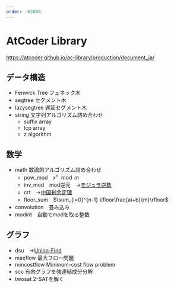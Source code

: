 ```yaml
---
order: -03000
---
```

# AtCoder Library

https://atcoder.github.io/ac-library/production/document_ja/

## データ構造

- Fenwick Tree フェネック木
- segtree セグメント木
- lazysegtree 遅延セグメント木
- string 文字列アルゴリズム詰め合わせ
  - suffix array 
  - lcp array
  - z algorithm

## 数学

- math 数論的アルゴリズム詰め合わせ
  - pow_mod　$x^n \mod m$
  - inv_mod　mod逆元　→[モジュラ逆数](/snippets/integer/modrecip)
  - crt　→[中国剰余定理](/ad/math/crt)
  - floor_sum　$\sum_{i=0}^{n-1} \lfloor\frac{ai+b}{m}\rfloor$
- convolution　畳み込み
- modint　自動でmodを取る整数

## グラフ

- dsu　→[Union-Find](/ad/misc/unionfind)
- maxflow 最大フロー問題
- mincostflow Minimum-cost flow problem
- scc 有向グラフを強連結成分分解
- twosat 2-SATを解く
